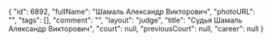 {
    "id": 6892,
    "fullName": "Шамаль Александр Викторович",
    "photoURL": "",
    "tags": [],
    "comment": "",
    "layout": "judge",
    "title": "Судья Шамаль Александр Викторович",
    "court": null,
    "previousCourt": null,
    "career": null
}